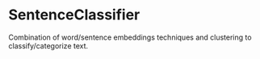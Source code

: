 # SentenceClassifier
Combination of word/sentence embeddings techniques and clustering to classify/categorize text.
